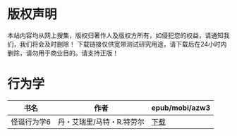 # 版权声明

本站内容均从网上搜集，版权归著作人及版权方所有，如侵犯您的权益，请通知我们，我们将会及时删除！ 下载链接仅供宽带测试研究用途，请下载后在24小时内删除，请勿用于商业目的。请支持正版！

# 行为学

| 书名 | 作者 | epub/mobi/azw3 |
| --- | --- | --- |
| 怪诞行为学6 | 丹・艾瑞里/马特・R.特劳尔 | [下载](https://url89.ctfile.com/f/31084289-1357048546-c8fffc?p=8866) |
